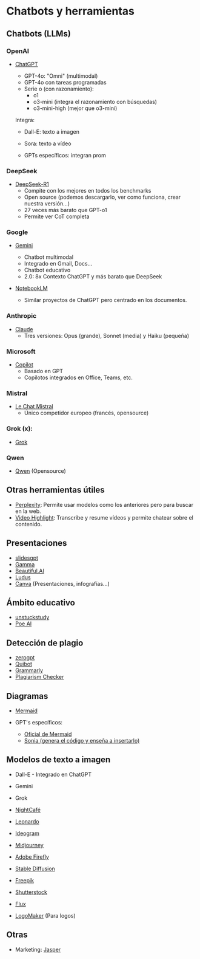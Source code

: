 # Chatbots y herramientas

## Chatbots (LLMs)

### OpenAI

- [ChatGPT](https://chat.openai.com/)
    - GPT-4o: "Omni" (multimodal)
    - GPT-4o con tareas programadas
    - Serie o (con razonamiento):
        - o1
        - o3-mini (integra el razonamiento con búsquedas)
        - o3-mini-high (mejor que o3-mini)

    Integra:
    - Dall-E: texto a imagen
    - Sora: texto a vídeo

    - GPTs específicos: integran prom

### DeepSeek

- [DeepSeek-R1](https://chat.deepseek.com/)
    - Compite con los mejores en todos los benchmarks
    - Open source (podemos descargarlo, ver como funciona, crear nuestra versión...)
    - 27 veces más barato que GPT-o1
    - Permite ver CoT completa

### Google

- [Gemini](https://gemini.google.com/)
    - Chatbot multimodal
    - Integrado en Gmail, Docs...
    - Chatbot educativo
    - 2.0: 8x Contexto ChatGPT y más barato que DeepSeek

- [NotebookLM](https://notebooklm.google/)
    - Similar proyectos de ChatGPT pero centrado en los documentos.

### Anthropic

- [Claude](https://claude.ai/)
    - Tres versiones: Opus (grande), Sonnet (media) y Haiku (pequeña)

### Microsoft

- [Copilot](https://copilot.microsoft.com/)
    - Basado en GPT
    - Copilotos integrados en Office, Teams, etc.

### Mistral

- [Le Chat Mistral](https://chat.mistral.ai/chat)
    - Único competidor europeo (francés, opensource)

### Grok (x):

- [Grok](https://x.com/i/grok?focus=1)

### Qwen
- [Qwen](https://chat.qwenlm.ai/) (Opensource)


## Otras herramientas útiles

- [Perplexity](https://www.perplexity.ai/): Permite usar modelos como los anteriores pero para buscar en la web.
- [Video Highlight](https://videohighlight.com/): Transcribe y resume vídeos y permite chatear sobre el contenido.



## Presentaciones

- [slidesgpt](slidesgpt.com)
- [Gamma](https://gamma.app/)
- [Beautiful.AI](https://www.beautiful.ai/)
- [Ludus](https://ludus.one/)
- [Canva](https://www.canva.com/education/) (Presentaciones, infografías...)



## Ámbito educativo

- [unstuckstudy](unstuckstudy.com)
- [Poe AI](https://poe.com) 


## Detección de plagio


- [zerogpt](https://www.zerogpt.com/)
- [Quibot](https://quillbot.com/ai-content-detector)
- [Grammarly](https://www.grammarly.com/plagiarism-checker)
- [Plagiarism Checker](https://www.plagiarismchecker.com/)


## Diagramas

- [Mermaid](https://mermaid.js.org/)

- GPT's específicos:

    - [Oficial de Mermaid](https://chatgpt.com/g/g-1IRFKwq4G-mermaid-chart-diagrams-and-charts)
    - [Sonia (genera el código y enseña a insertarlo)](https://chatgpt.com/g/g-7BAVTYCJr-sonia-diagramas-educativos-mermaid)



## Modelos de texto a imagen

- Dall-E - Integrado en ChatGPT
- Gemini
- Grok
- [NightCafé](https://nightcafe.ai/)
- [Leonardo](https://app.leonardo.ai/)
- [Ideogram](https://ideogram.ai/)
- [Midjourney](www.midjourney.com)
- [Adobe Firefly](https://firefly.adobe.com/)
- [Stable Diffusion](https://stability.ai/stable-assistant)
- [Freepik](https://www.freepik.com/)
- [Shutterstock](https://www.shutterstock.com/)
- [Flux](https://flux-ai.io/)


- [LogoMaker](https://www.logomaker.com/) (Para logos)


## Otras
- Marketing: [Jasper](https://www.jasper.ai/)
